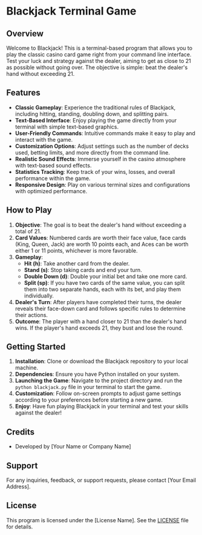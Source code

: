 # Blackjack Terminal Game

## Overview

Welcome to Blackjack! This is a terminal-based program that allows you to play the classic casino card game right from your command line interface. Test your luck and strategy against the dealer, aiming to get as close to 21 as possible without going over. The objective is simple: beat the dealer's hand without exceeding 21.

## Features

- **Classic Gameplay**: Experience the traditional rules of Blackjack, including hitting, standing, doubling down, and splitting pairs.
- **Text-Based Interface**: Enjoy playing the game directly from your terminal with simple text-based graphics.
- **User-Friendly Commands**: Intuitive commands make it easy to play and interact with the game.
- **Customization Options**: Adjust settings such as the number of decks used, betting limits, and more directly from the command line.
- **Realistic Sound Effects**: Immerse yourself in the casino atmosphere with text-based sound effects.
- **Statistics Tracking**: Keep track of your wins, losses, and overall performance within the game.
- **Responsive Design**: Play on various terminal sizes and configurations with optimized performance.

## How to Play

1. **Objective**: The goal is to beat the dealer's hand without exceeding a total of 21.
2. **Card Values**: Numbered cards are worth their face value, face cards (King, Queen, Jack) are worth 10 points each, and Aces can be worth either 1 or 11 points, whichever is more favorable.
3. **Gameplay**: 
   - **Hit (h)**: Take another card from the dealer.
   - **Stand (s)**: Stop taking cards and end your turn.
   - **Double Down (d)**: Double your initial bet and take one more card.
   - **Split (sp)**: If you have two cards of the same value, you can split them into two separate hands, each with its bet, and play them individually.
4. **Dealer's Turn**: After players have completed their turns, the dealer reveals their face-down card and follows specific rules to determine their actions.
5. **Outcome**: The player with a hand closer to 21 than the dealer's hand wins. If the player's hand exceeds 21, they bust and lose the round.

## Getting Started

1. **Installation**: Clone or download the Blackjack repository to your local machine.
2. **Dependencies**: Ensure you have Python installed on your system.
3. **Launching the Game**: Navigate to the project directory and run the `python blackjack.py` file in your terminal to start the game.
4. **Customization**: Follow on-screen prompts to adjust game settings according to your preferences before starting a new game.
5. **Enjoy**: Have fun playing Blackjack in your terminal and test your skills against the dealer!

## Credits

- Developed by [Your Name or Company Name]

## Support

For any inquiries, feedback, or support requests, please contact [Your Email Address].

## License

This program is licensed under the [License Name]. See the [LICENSE](LICENSE) file for details.

